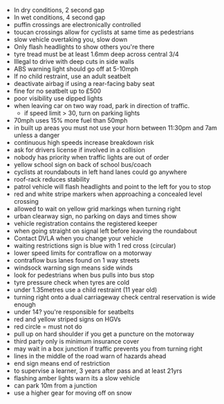 - In dry conditions, 2 second gap
- In wet conditions, 4 second gap
- puffin crossings are electronically controlled
- toucan crossings allow for cyclists at same time as pedestrians
- slow vehicle overtaking you, slow down
- Only flash headlights to show others you're there
- tyre tread must be at least 1.6mm deep across central 3/4
- Illegal to drive with deep cuts in side walls
- ABS warning light should go off at 5-10mph
- If no child restraint, use an adult seatbelt
- deactivate airbag if using a rear-facing baby seat
- fine for no seatbelt up to £500
- poor visibility use dipped lights
- when leaving car on two way road, park in direction of traffic.
	- if speed limit > 30, turn on parking lights
- 70mph uses 15% more fuel than 50mph
- in built up areas you must not use your horn between 11:30pm and 7am unless a danger
- continuous high speeds increase breakdown risk
- ask for drivers license if involved in a collision
- nobody has priority when traffic lights are out of order
- yellow school sign on back of school bus/coach
- cyclists at roundabouts in left hand lanes could go anywhere
- roof-rack reduces stability
- patrol vehicle will flash headlights and point to the left for you to stop
- red and white stripe markers when approaching a concealed level crossing
- allowed to wait on yellow grid markings when turning right
- urban clearway sign, no parking on days and times show
- vehicle registration contains the registered keeper
- when going straight on signal left before leaving the roundabout
- Contact DVLA when you change your vehicle
- waiting restrictions sign is blue with 1 red cross (circular)
- lower speed limits for contraflow on a motorway
- contraflow bus lanes found on 1 way streets
- windsock warning sign means side winds
- look for pedestrians when bus pulls into bus stop
- tyre pressure check when tyres are cold
- under 1.35metres use a child restraint (11 year old)
- turning right onto a dual carriageway check central reservation is wide enough
- under 14? you're responsible for seatbelts
- red and yellow striped signs on HGVs
- red circle = must not do
- pull up on hard shoulder if you get a puncture on the motorway
- third party only is minimum insurance cover
- may wait in a box junction if traffic prevents you from turning right
- lines in the middle of the road warn of hazards ahead
- end sign means end of restriction
- to supervise a learner, 3 years after pass and at least 21yrs
- flashing amber lights warn its a slow vehicle
- can park 10m from a junction
- use a higher gear for moving off on snow
